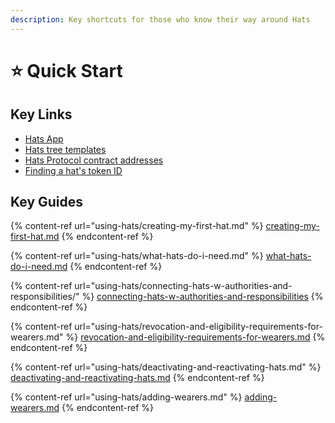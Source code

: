 ```yaml
---
description: Key shortcuts for those who know their way around Hats
---
```


# ⭐ Quick Start

## **Key Links**

* [Hats App](https://app.hatsprotocol.xyz)
* [Hats tree templates](https://app.charmverse.io/hats-protocol/page-30981870825242197)
* [Hats Protocol contract addresses](using-hats/connecting-hats-w-authorities-and-responsibilities/connecting-authorities-to-hats/hats-protocol-contract-addresses.md)
* [Finding a hat's token ID](using-hats/connecting-hats-w-authorities-and-responsibilities/connecting-authorities-to-hats/finding-a-hats-token-id.md)

## **Key Guides**

{% content-ref url="using-hats/creating-my-first-hat.md" %}
[creating-my-first-hat.md](using-hats/creating-my-first-hat.md)
{% endcontent-ref %}

{% content-ref url="using-hats/what-hats-do-i-need.md" %}
[what-hats-do-i-need.md](using-hats/what-hats-do-i-need.md)
{% endcontent-ref %}

{% content-ref url="using-hats/connecting-hats-w-authorities-and-responsibilities/" %}
[connecting-hats-w-authorities-and-responsibilities](using-hats/connecting-hats-w-authorities-and-responsibilities/)
{% endcontent-ref %}

{% content-ref url="using-hats/revocation-and-eligibility-requirements-for-wearers.md" %}
[revocation-and-eligibility-requirements-for-wearers.md](using-hats/revocation-and-eligibility-requirements-for-wearers.md)
{% endcontent-ref %}

{% content-ref url="using-hats/deactivating-and-reactivating-hats.md" %}
[deactivating-and-reactivating-hats.md](using-hats/deactivating-and-reactivating-hats.md)
{% endcontent-ref %}

{% content-ref url="using-hats/adding-wearers.md" %}
[adding-wearers.md](using-hats/adding-wearers.md)
{% endcontent-ref %}
